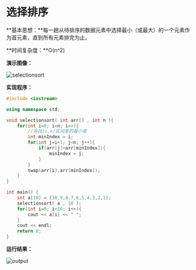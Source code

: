 # 选择排序

**基本思想：**每一趟从待排序的数据元素中选择最小（或最大）的一个元素作为首元素，直到所有元素排完为止。

**时间复杂度：**O(n^2)

**演示图像：**

![selectionsort](D:\CppLearning\1SelectionSort\selectionsort.gif)

**实现程序：**

```c++
#include <iostream>

using namespace std;

void selectionsort( int arr[] , int n ){
    for(int i=0; i<n; i++){
        //寻找[i,n)区间里的最小值
        int minIndex = i;
        for(int j=i+1; j<n; j++){
            if(arr[j]<arr[minIndex]){
                minIndex = j;
            }
        }
        swap(arr[i],arr[minIndex]);
    }
}

int main() {
    int a[10] = {10,9,8,7,6,5,4,3,2,1};
    selectionsort( a , 10 );
    for(int i=0; i<10; i++){
        cout << a[i] << " ";
    }
    cout << endl;
    return 0;
}
```

**运行结果：**

![output](D:\CppLearning\1SelectionSort\output.png)